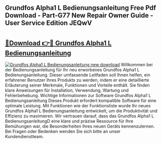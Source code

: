 ## Grundfos Alpha1 L Bedienungsanleitung Free Pdf Download - Part-G77 New Repair Owner Guide - User Service Edition JEQwV

# <h2><a href="http://df5a5je.blite.top/?on=Grundfos+Alpha1+L+Bedienungsanleitung">🔗Download 👉🔴 Grundfos Alpha1 L Bedienungsanleitung</a></h2>

[![Grundfos Alpha1 L Bedienungsanleitung new download](https://i.imgur.com/lujVjoI.png)](http://df5a5je.blite.top/?on=Grundfos+Alpha1+L+Bedienungsanleitung)
Willkommen bei der Bedienungsanleitung für Ihr neu erworbenes Grundfos Alpha1 L Bedienungsanleitung. Dieser umfassende Leitfaden soll Ihnen helfen, ein erfahrener Benutzer Ihres Produkts zu werden, indem er eine detaillierte Erläuterung seiner Merkmale, Funktionen und Vorteile enthält. Sie finden klare Anweisungen für Installation, Verwendung, Wartung und Fehlerbehebung. Wichtige Informationen zur Software Grundfos Alpha1 L Bedienungsanleitung Dieses Produkt erfordert kompatible Software für eine optimale Leistung. Mit Funktionen wie der Funktionsliste wurde Ihr neues Grundfos Alpha1 L Bedienungsanleitung entwickelt, um die Produktivität und Effizienz zu maximieren. Wir vertrauen darauf, dass das Grundfos Alpha1 L BedienungsanleitungD eine klare und präzise Ressource für Ihre Bemühungen war, die Besonderheiten Ihres neuen Geräts kennenzulernen. Bei Fragen oder Bedenken wenden Sie sich bitte an unser Kundendienstteam.
